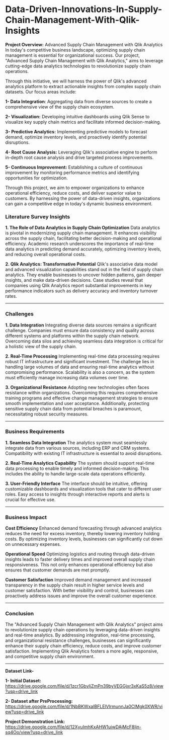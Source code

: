 # Data-Driven-Innovations-In-Supply-Chain-Management-With-Qlik-Insights
**Project Overview:** Advanced Supply Chain Management with Qlik Analytics
In today's competitive business landscape, optimizing supply chain management is essential for organizational success. Our project, "Advanced Supply Chain Management with Qlik Analytics," aims to leverage cutting-edge data analytics technologies to revolutionize supply chain operations.

Through this initiative, we will harness the power of Qlik's advanced analytics platform to extract actionable insights from complex supply chain datasets. Our focus areas include:

**1- Data Integration**: Aggregating data from diverse sources to create a comprehensive view of the supply chain ecosystem.

**2- Visualization:** Developing intuitive dashboards using Qlik Sense to visualize key supply chain metrics and facilitate informed decision-making.

**3- Predictive Analytics:** Implementing predictive models to forecast demand, optimize inventory levels, and proactively identify potential disruptions.

**4- Root Cause Analysis:** Leveraging Qlik's associative engine to perform in-depth root cause analysis and drive targeted process improvements.

**5- Continuous Improvement:** Establishing a culture of continuous improvement by monitoring performance metrics and identifying opportunities for optimization.

Through this project, we aim to empower organizations to enhance operational efficiency, reduce costs, and deliver superior value to customers. By harnessing the power of data-driven insights, organizations can gain a competitive edge in today's dynamic business environment.

### Literature Survey Insights

**1. The Role of Data Analytics in Supply Chain Optimization**
Data analytics is pivotal in modernizing supply chain management. It enhances visibility across the supply chain, facilitating better decision-making and operational efficiency. Academic research underscores the importance of real-time data analytics in predicting demand accurately, optimizing inventory levels, and reducing overall operational costs.

**2. Qlik Analytics: Transformative Potential**
Qlik's associative data model and advanced visualization capabilities stand out in the field of supply chain analytics. They enable businesses to uncover hidden patterns, gain deeper insights, and make data-driven decisions. Case studies reveal that companies using Qlik Analytics report substantial improvements in key performance indicators such as delivery accuracy and inventory turnover rates.

---

### Challenges

**1. Data Integration**
Integrating diverse data sources remains a significant challenge. Companies must ensure data consistency and quality across different systems and platforms within the supply chain network. Overcoming data silos and achieving seamless data integration is critical for a holistic view of the supply chain.

**2. Real-Time Processing**
Implementing real-time data processing requires robust IT infrastructure and significant investment. The challenge lies in handling large volumes of data and ensuring real-time analytics without compromising performance. Scalability is also a concern, as the system must efficiently manage increasing data volumes over time.

**3. Organizational Resistance**
Adopting new technologies often faces resistance within organizations. Overcoming this requires comprehensive training programs and effective change management strategies to ensure smooth implementation and user acceptance. Additionally, protecting sensitive supply chain data from potential breaches is paramount, necessitating robust security measures.

---

### Business Requirements

**1. Seamless Data Integration**
The analytics system must seamlessly integrate data from various sources, including ERP and CRM systems. Compatibility with existing IT infrastructure is essential to avoid disruptions.

**2. Real-Time Analytics Capability**
The system should support real-time data processing to enable timely and informed decision-making. This includes the ability to handle large-scale data operations efficiently.

**3. User-Friendly Interface**
The interface should be intuitive, offering customizable dashboards and visualization tools that cater to different user roles. Easy access to insights through interactive reports and alerts is crucial for effective use.

---

### Business Impact

**Cost Efficiency**
Enhanced demand forecasting through advanced analytics reduces the need for excess inventory, thereby lowering inventory holding costs. By optimizing inventory levels, businesses can significantly cut down on unnecessary expenses.

**Operational Speed**
Optimizing logistics and routing through data-driven insights leads to faster delivery times and improved overall supply chain responsiveness. This not only enhances operational efficiency but also ensures that customer demands are met promptly.

**Customer Satisfaction**
Improved demand management and increased transparency in the supply chain result in higher service levels and customer satisfaction. With better visibility and control, businesses can proactively address issues and improve the overall customer experience.

---

### Conclusion

The "Advanced Supply Chain Management with Qlik Analytics" project aims to revolutionize supply chain operations by leveraging data-driven insights and real-time analytics. By addressing integration, real-time processing, and organizational resistance challenges, businesses can significantly enhance their supply chain efficiency, reduce costs, and improve customer satisfaction. Implementing Qlik Analytics fosters a more agile, responsive, and competitive supply chain environment.

---


**Dataset Link-**

**1- Initial Dataset:** https://drive.google.com/file/d/1zcr1GbvIjZmPn39byVEGGjxr3xKaS5z8/view?usp=drive_link


**2- Dataset after PreProcessing:** https://drive.google.com/file/d/1NbBKWxaIBFLElVlrmunnJa0ClMgk0XWR/view?usp=drive_link


**Project Demonstration Link:** https://drive.google.com/file/d/12XyuImhKxAHW1uiwDAjMcF8Ijn-sq4Oo/view?usp=drive_link


